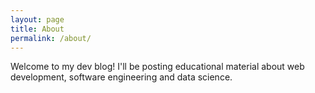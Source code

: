 ```yaml
---
layout: page
title: About
permalink: /about/
---
```


Welcome to my dev blog! I'll be posting educational material about web development, software engineering and data science.
